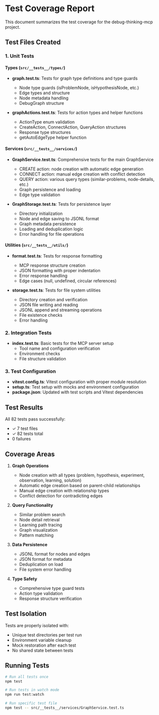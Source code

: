# Test Coverage Report

This document summarizes the test coverage for the debug-thinking-mcp project.

## Test Files Created

### 1. **Unit Tests**

#### Types (`src/__tests__/types/`)
- **graph.test.ts**: Tests for graph type definitions and type guards
  - Node type guards (isProblemNode, isHypothesisNode, etc.)
  - Edge types and structure
  - Node metadata handling
  - DebugGraph structure

- **graphActions.test.ts**: Tests for action types and helper functions
  - ActionType enum validation
  - CreateAction, ConnectAction, QueryAction structures
  - Response type structures
  - getAutoEdgeType helper function

#### Services (`src/__tests__/services/`)
- **GraphService.test.ts**: Comprehensive tests for the main GraphService
  - CREATE action: node creation with automatic edge generation
  - CONNECT action: manual edge creation with conflict detection
  - QUERY action: various query types (similar-problems, node-details, etc.)
  - Graph persistence and loading
  - Edge type validation

- **GraphStorage.test.ts**: Tests for persistence layer
  - Directory initialization
  - Node and edge saving to JSONL format
  - Graph metadata persistence
  - Loading and deduplication logic
  - Error handling for file operations

#### Utilities (`src/__tests__/utils/`)
- **format.test.ts**: Tests for response formatting
  - MCP response structure creation
  - JSON formatting with proper indentation
  - Error response handling
  - Edge cases (null, undefined, circular references)

- **storage.test.ts**: Tests for file system utilities
  - Directory creation and verification
  - JSON file writing and reading
  - JSONL append and streaming operations
  - File existence checks
  - Error handling

### 2. **Integration Tests**
- **index.test.ts**: Basic tests for the MCP server setup
  - Tool name and configuration verification
  - Environment checks
  - File structure validation

### 3. **Test Configuration**
- **vitest.config.ts**: Vitest configuration with proper module resolution
- **setup.ts**: Test setup with mocks and environment configuration
- **package.json**: Updated with test scripts and Vitest dependencies

## Test Results

All 82 tests pass successfully:
- ✓ 7 test files
- ✓ 82 tests total
- 0 failures

## Coverage Areas

1. **Graph Operations**
   - Node creation with all types (problem, hypothesis, experiment, observation, learning, solution)
   - Automatic edge creation based on parent-child relationships
   - Manual edge creation with relationship types
   - Conflict detection for contradicting edges

2. **Query Functionality**
   - Similar problem search
   - Node detail retrieval
   - Learning path tracing
   - Graph visualization
   - Pattern matching

3. **Data Persistence**
   - JSONL format for nodes and edges
   - JSON format for metadata
   - Deduplication on load
   - File system error handling

4. **Type Safety**
   - Comprehensive type guard tests
   - Action type validation
   - Response structure verification

## Test Isolation

Tests are properly isolated with:
- Unique test directories per test run
- Environment variable cleanup
- Mock restoration after each test
- No shared state between tests

## Running Tests

```bash
# Run all tests once
npm test

# Run tests in watch mode
npm run test:watch

# Run specific test file
npm test -- src/__tests__/services/GraphService.test.ts
```